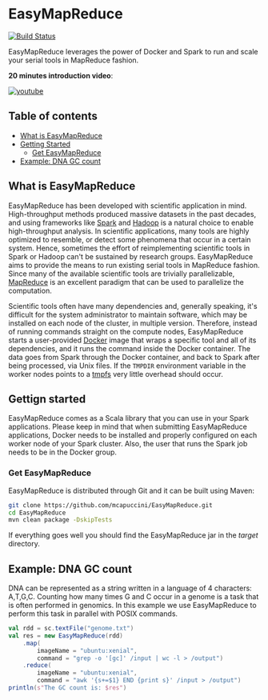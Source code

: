 # EasyMapReduce

[![Build Status](https://travis-ci.org/mcapuccini/EasyMapReduce.svg?branch=master)](https://travis-ci.org/mcapuccini/EasyMapReduce)

EasyMapReduce leverages the power of Docker and Spark to run and scale your serial tools in MapReduce fashion.

**20 minutes introduction video**:

[![youtube](https://img.youtube.com/vi/4C4R9qptUQo/0.jpg)](https://www.youtube.com/watch?v=4C4R9qptUQo)

## Table of contents
- [What is EasyMapReduce](#what-is-easymapreduce)
- [Getting Started](#gettign-started)
  - [Get EasyMapReduce](#get-easymapreduce)
- [Example: DNA GC count](#example-dna-gc-count)

## What is EasyMapReduce

EasyMapReduce has been developed with scientific application in mind. High-throughput methods produced massive datasets in the past decades, and using frameworks like [Spark](http://spark.apache.org/) and [Hadoop](https://hadoop.apache.org/) is a natural choice to enable high-throughput analysis. In scientific applications, many tools are highly optimized to resemble, or detect some phenomena that occur in a certain system. Hence, sometimes the effort of reimplementing scientific tools in Spark or Hadoop can't be sustained by research groups. EasyMapReduce aims to provide the means to run existing serial tools in MapReduce fashion. Since many of the available scientific tools are trivially parallelizable, [MapReduce](http://research.google.com/archive/mapreduce.html) is an excellent paradigm that can be used to parallelize the computation.

Scientific tools often have many dependencies and, generally speaking, it's difficult for the system administrator to maintain   software, which may be installed on each node of the cluster, in multiple version. Therefore, instead of running commands straight on the compute nodes, EasyMapReduce starts a user-provided [Docker](https://www.docker.com/) image that wraps a specific tool and all of its dependencies, and it runs the command inside the Docker container. The data goes from Spark through the Docker container, and back to Spark after being processed, via Unix files. If the `TMPDIR` environment variable in the worker nodes points to a [tmpfs](https://en.wikipedia.org/wiki/Tmpfs) very little overhead should occur. 

## Gettign started
EasyMapReduce comes as a Scala library that you can use in your Spark applications. Please keep in mind that when submitting EasyMapReduce applications, Docker needs to be installed and properly configured on each worker node of your Spark cluster. Also, the user that runs the Spark job needs to be in the Docker group.  

### Get EasyMapReduce

EasyMapReduce is distributed through Git and it can be built using Maven:

```bash
git clone https://github.com/mcapuccini/EasyMapReduce.git
cd EasyMapReduce
mvn clean package -DskipTests
```

If everything goes well you should find the EasyMapReduce jar in the *target* directory.

## Example: DNA GC count 
DNA can be represented as a string written in a language of 4 characters: A,T,G,C. Counting how many times G and C occur in a genome is a task that is often performed in genomics. In this example we use EasyMapReduce to perform this task in parallel with POSIX commands. 

```scala
val rdd = sc.textFile("genome.txt")
val res = new EasyMapReduce(rdd)
	.map(
    	imageName = "ubuntu:xenial",
        command = "grep -o '[gc]' /input | wc -l > /output")
    .reduce(
    	imageName = "ubuntu:xenial",
        command = "awk '{s+=$1} END {print s}' /input > /output")
println(s"The GC count is: $res")
```
